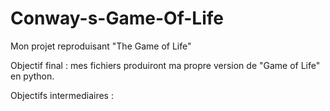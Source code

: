 # Conway-s-Game-Of-Life
Mon projet reproduisant "The Game of Life"

Objectif final : mes fichiers produiront ma propre version de "Game of Life" en python.

Objectifs intermediaires :

